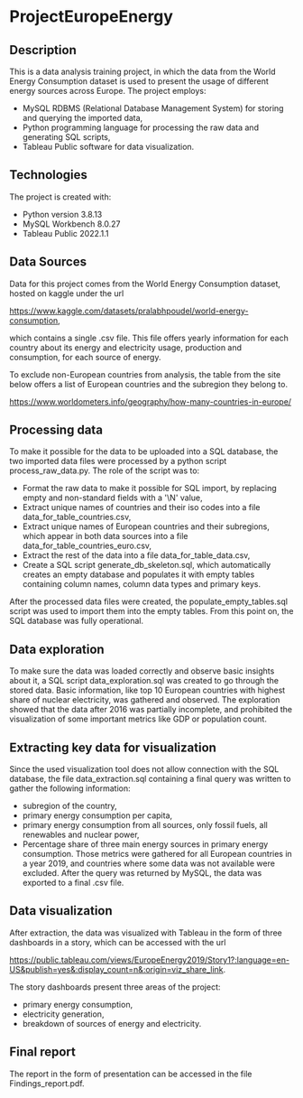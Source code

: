 # ProjectEuropeEnergy

## Description
This is a data analysis training project, in which the data from the World Energy Consumption dataset is used to present the usage of different energy sources across
Europe.
The project employs:
- MySQL RDBMS (Relational Database Management System) for storing and querying the imported data, 
- Python programming language for processing the raw data and generating SQL scripts,
- Tableau Public software for data visualization.

## Technologies
The project is created with:
* Python version 3.8.13
* MySQL Workbench 8.0.27
* Tableau Public 2022.1.1

## Data Sources
Data for this project comes from the World Energy Consumption dataset, hosted on kaggle under the url

https://www.kaggle.com/datasets/pralabhpoudel/world-energy-consumption,

which contains a single .csv file. This file offers yearly information for each country about its energy and electricity usage, production and consumption,
for each source of energy.

To exclude non-European countries from analysis, the table from the site below offers a list of European countries and the subregion they belong to.

https://www.worldometers.info/geography/how-many-countries-in-europe/

## Processing data
To make it possible for the data to be uploaded into a SQL database, the two imported data files were processed by a python script process_raw_data.py.
The role of the script was to:
- Format the raw data to make it possible for SQL import, by replacing empty and non-standard fields with a '\N' value,
- Extract unique names of countries and their iso codes into a file data_for_table_countries.csv,
- Extract unique names of European countries and their subregions, which appear in both data sources into a file data_for_table_countries_euro.csv, 
- Extract the rest of the data into a file data_for_table_data.csv,
- Create a SQL script generate_db_skeleton.sql, which automatically creates an empty database and populates it with empty tables containing
column names, column data types and primary keys.


After the processed data files were created, the populate_empty_tables.sql script was used to import them into the empty tables. From this point on,
the SQL database was fully operational.


## Data exploration
To make sure the data was loaded correctly and observe basic insights about it, a SQL script data_exploration.sql was created to go through the stored
data. Basic information, like top 10 European countries with highest share of nuclear electricity, was gathered and observed.
The exploration showed that the data after 2016 was partially incomplete, and prohibited the visualization of some important metrics like GDP or population count.


## Extracting key data for visualization
Since the used visualization tool does not allow connection with the SQL database, the file data_extraction.sql containing a final query was written to gather
the following information:
- subregion of the country,
- primary energy consumption per capita,
- primary energy consumption from all sources, only fossil fuels, all renewables and nuclear power,
- Percentage share of three main energy sources in primary energy consumption.
Those metrics were gathered for all European countries in a year 2019, and countries where some data was not available were excluded.
After the query was returned by MySQL, the data was exported to a final .csv file.


## Data visualization
After extraction, the data was visualized with Tableau in the form of three dashboards in a story, which can be accessed with the url

https://public.tableau.com/views/EuropeEnergy2019/Story1?:language=en-US&publish=yes&:display_count=n&:origin=viz_share_link.

The story dashboards present three areas of the project:
- primary energy consumption,
- electricity generation,
- breakdown of sources of energy and electricity.


## Final report
The report in the form of presentation can be accessed in the file Findings_report.pdf.











